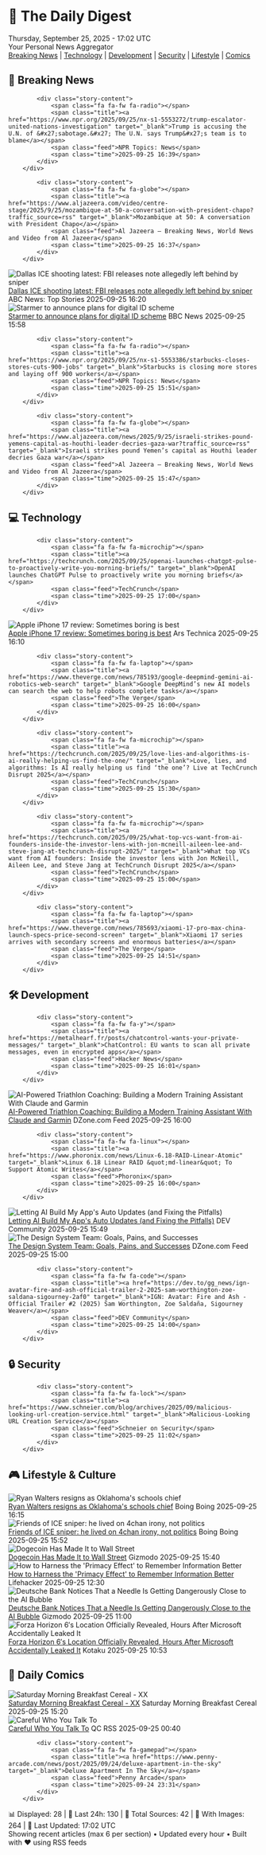 <!-- Processing 54 RSS feeds at 2025-09-25 17:01:43 UTC -->
<!-- Processing: XKCD -->
<!-- Processing: Saturday Morning Breakfast Cereal -->
<!-- Processing: Penny Arcade -->
<!-- Processing: Garfield -->
<!-- Processing: Cyanide & Happiness -->
<!-- Processing: BBC Breaking News -->
<!-- Processing: Al Jazeera Breaking News -->
<!-- Processing: NPR News -->
<!-- Processing: CBC News -->
<!-- Error processing https://rss.cbc.ca/lineup/topstories.xml: The read operation timed out -->
<!-- Processing: Reuters World News -->
<!-- Processing: ABC News Breaking -->
<!-- Processing: NBC News Breaking -->
<!-- Processing: Guardian World News -->
<!-- Processing: TechCrunch -->
<!-- Processing: Ars Technica -->
<!-- Processing: O'Reilly Radar -->
<!-- Processing: Slashdot -->
<!-- Processing: Lobsters Python -->
<!-- Processing: Hacker News -->
<!-- Processing: StackOverflow Blog -->
<!-- Processing: Phoronix Linux News -->
<!-- Processing: It's FOSS -->
<!-- Error processing https://itsfoss.com/rss/: The read operation timed out -->
<!-- Processing: OMG! Ubuntu -->
<!-- Processing: DistroWatch -->
<!-- Processing: Red Hat Blog -->
<!-- Processing: Ubuntu Blog -->
<!-- Processing: DZone -->
<!-- Processing: Martin Fowler -->
<!-- Processing: Coding Horror -->
<!-- Processing: The Pragmatic Engineer -->
<!-- Processing: Boing Boing -->
<!-- Processing: Schneier on Security -->
<!-- Generated 13 new posts out of 32 feeds processed -->
<div class="newspaper-header">
    <h1 class="newspaper-title">📰 The Daily Digest</h1>
    <div class="newspaper-date">Thursday, September 25, 2025 - 17:02 UTC</div>
    <div class="newspaper-subtitle">Your Personal News Aggregator</div>
</div>

<div class="newspaper-nav">
    <a href="#breaking">Breaking News</a> |
    <a href="#tech">Technology</a> |
    <a href="#dev">Development</a> |
    <a href="#security">Security</a> |
    <a href="#lifestyle">Lifestyle</a> |
    <a href="#webcomics">Comics</a>
</div>

<div class="news-section breaking-news" id="breaking">
<h2 class="section-header">🚨 Breaking News</h2>
<div class="stories-container">
<div class="story">
            
            <div class="story-content">
                <span class="fa fa-fw fa-radio"></span>
                <span class="title"><a href="https://www.npr.org/2025/09/25/nx-s1-5553272/trump-escalator-united-nations-investigation" target="_blank">Trump is accusing the U.N. of &#x27;sabotage.&#x27; The U.N. says Trump&#x27;s team is to blame</a></span>
                <span class="feed">NPR Topics: News</span>
                <span class="time">2025-09-25 16:39</span>
            </div>
        </div>
<div class="story">
            
            <div class="story-content">
                <span class="fa fa-fw fa-globe"></span>
                <span class="title"><a href="https://www.aljazeera.com/video/centre-stage/2025/9/25/mozambique-at-50-a-conversation-with-president-chapo?traffic_source=rss" target="_blank">Mozambique at 50: A conversation with President Chapo</a></span>
                <span class="feed">Al Jazeera – Breaking News, World News and Video from Al Jazeera</span>
                <span class="time">2025-09-25 16:37</span>
            </div>
        </div>
<div class="story">
            <img src="https://s.abcnews.com/images/US/ice-shooting-8-ap-gmh-250924_1758737133418_hpMain_4x3t_384.jpg" alt="Dallas ICE shooting latest: FBI releases note allegedly left behind by sniper" class="story-image" loading="lazy" onerror="this.style.display='none'">
            <div class="story-content">
                <span class="fa fa-fw fa-tv"></span>
                <span class="title"><a href="https://abcnews.go.com/US/ice-facilities-higher-alert-after-deadly-dallas-shooting/story?id=125918125" target="_blank">Dallas ICE shooting latest: FBI releases note allegedly left behind by sniper</a></span>
                <span class="feed">ABC News: Top Stories</span>
                <span class="time">2025-09-25 16:20</span>
            </div>
        </div>
<div class="story">
            <img src="https://ichef.bbci.co.uk/ace/standard/240/cpsprodpb/db37/live/93606c10-9a26-11f0-b7a7-6962c574e78f.png" alt="Starmer to announce plans for digital ID scheme" class="story-image" loading="lazy" onerror="this.style.display='none'">
            <div class="story-content">
                <span class="fa fa-fw fa-flag"></span>
                <span class="title"><a href="https://www.bbc.com/news/articles/c4g54g6vgpdo?at_medium=RSS&at_campaign=rss" target="_blank">Starmer to announce plans for digital ID scheme</a></span>
                <span class="feed">BBC News</span>
                <span class="time">2025-09-25 15:58</span>
            </div>
        </div>
<div class="story">
            
            <div class="story-content">
                <span class="fa fa-fw fa-radio"></span>
                <span class="title"><a href="https://www.npr.org/2025/09/25/nx-s1-5553386/starbucks-closes-stores-cuts-900-jobs" target="_blank">Starbucks is closing more stores and laying off 900 workers</a></span>
                <span class="feed">NPR Topics: News</span>
                <span class="time">2025-09-25 15:51</span>
            </div>
        </div>
<div class="story">
            
            <div class="story-content">
                <span class="fa fa-fw fa-globe"></span>
                <span class="title"><a href="https://www.aljazeera.com/news/2025/9/25/israeli-strikes-pound-yemens-capital-as-houthi-leader-decries-gaza-war?traffic_source=rss" target="_blank">Israeli strikes pound Yemen’s capital as Houthi leader decries Gaza war</a></span>
                <span class="feed">Al Jazeera – Breaking News, World News and Video from Al Jazeera</span>
                <span class="time">2025-09-25 15:47</span>
            </div>
        </div>
</div>
</div>
<div class="news-section tech-news" id="tech">
<h2 class="section-header">💻 Technology</h2>
<div class="stories-container">
<div class="story">
            
            <div class="story-content">
                <span class="fa fa-fw fa-microchip"></span>
                <span class="title"><a href="https://techcrunch.com/2025/09/25/openai-launches-chatgpt-pulse-to-proactively-write-you-morning-briefs/" target="_blank">OpenAI launches ChatGPT Pulse to proactively write you morning briefs</a></span>
                <span class="feed">TechCrunch</span>
                <span class="time">2025-09-25 17:00</span>
            </div>
        </div>
<div class="story">
            <img src="https://cdn.arstechnica.net/wp-content/uploads/2025/09/IMG_3399-500x500.jpeg" alt="Apple iPhone 17 review: Sometimes boring is best" class="story-image" loading="lazy" onerror="this.style.display='none'">
            <div class="story-content">
                <span class="fa fa-fw fa-cog"></span>
                <span class="title"><a href="https://arstechnica.com/gadgets/2025/09/review-apples-injects-just-the-right-amount-of-pro-into-the-regular-iphone-17/" target="_blank">Apple iPhone 17 review: Sometimes boring is best</a></span>
                <span class="feed">Ars Technica</span>
                <span class="time">2025-09-25 16:10</span>
            </div>
        </div>
<div class="story">
            
            <div class="story-content">
                <span class="fa fa-fw fa-laptop"></span>
                <span class="title"><a href="https://www.theverge.com/news/785193/google-deepmind-gemini-ai-robotics-web-search" target="_blank">Google DeepMind’s new AI models can search the web to help robots complete tasks</a></span>
                <span class="feed">The Verge</span>
                <span class="time">2025-09-25 16:00</span>
            </div>
        </div>
<div class="story">
            
            <div class="story-content">
                <span class="fa fa-fw fa-microchip"></span>
                <span class="title"><a href="https://techcrunch.com/2025/09/25/love-lies-and-algorithms-is-ai-really-helping-us-find-the-one/" target="_blank">Love, lies, and algorithms: Is AI really helping us find ‘the one’? Live at TechCrunch Disrupt 2025</a></span>
                <span class="feed">TechCrunch</span>
                <span class="time">2025-09-25 15:30</span>
            </div>
        </div>
<div class="story">
            
            <div class="story-content">
                <span class="fa fa-fw fa-microchip"></span>
                <span class="title"><a href="https://techcrunch.com/2025/09/25/what-top-vcs-want-from-ai-founders-inside-the-investor-lens-with-jon-mcneill-aileen-lee-and-steve-jang-at-techcrunch-disrupt-2025/" target="_blank">What top VCs want from AI founders: Inside the investor lens with Jon McNeill, Aileen Lee, and Steve Jang at TechCrunch Disrupt 2025</a></span>
                <span class="feed">TechCrunch</span>
                <span class="time">2025-09-25 15:00</span>
            </div>
        </div>
<div class="story">
            
            <div class="story-content">
                <span class="fa fa-fw fa-laptop"></span>
                <span class="title"><a href="https://www.theverge.com/news/785693/xiaomi-17-pro-max-china-launch-specs-price-second-screen" target="_blank">Xiaomi 17 series arrives with secondary screens and enormous batteries</a></span>
                <span class="feed">The Verge</span>
                <span class="time">2025-09-25 14:51</span>
            </div>
        </div>
</div>
</div>
<div class="news-section dev-news" id="dev">
<h2 class="section-header">🛠️ Development</h2>
<div class="stories-container">
<div class="story">
            
            <div class="story-content">
                <span class="fa fa-fw fa-y"></span>
                <span class="title"><a href="https://metalhearf.fr/posts/chatcontrol-wants-your-private-messages/" target="_blank">ChatControl: EU wants to scan all private messages, even in encrypted apps</a></span>
                <span class="feed">Hacker News</span>
                <span class="time">2025-09-25 16:01</span>
            </div>
        </div>
<div class="story">
            <img src="https://dz2cdn1.dzone.com/thumbnail?fid=18643819&w=600" alt="AI-Powered Triathlon Coaching: Building a Modern Training Assistant With Claude and Garmin" class="story-image" loading="lazy" onerror="this.style.display='none'">
            <div class="story-content">
                <span class="fa fa-fw fa-newspaper"></span>
                <span class="title"><a href="https://dzone.com/articles/ai-powered-triathlon-coaching-claude-garmin" target="_blank">AI-Powered Triathlon Coaching: Building a Modern Training Assistant With Claude and Garmin</a></span>
                <span class="feed">DZone.com Feed</span>
                <span class="time">2025-09-25 16:00</span>
            </div>
        </div>
<div class="story">
            
            <div class="story-content">
                <span class="fa fa-fw fa-linux"></span>
                <span class="title"><a href="https://www.phoronix.com/news/Linux-6.18-RAID-Linear-Atomic" target="_blank">Linux 6.18 Linear RAID &quot;md-linear&quot; To Support Atomic Writes</a></span>
                <span class="feed">Phoronix</span>
                <span class="time">2025-09-25 16:00</span>
            </div>
        </div>
<div class="story">
            <img src="https://media2.dev.to/dynamic/image/width=800%2Cheight=%2Cfit=scale-down%2Cgravity=auto%2Cformat=auto/https%3A%2F%2Fdev-to-uploads.s3.amazonaws.com%2Fuploads%2Farticles%2Fl1pie3oav9et8ym1naqc.png" alt="Letting AI Build My App&#x27;s Auto Updates (and Fixing the Pitfalls)" class="story-image" loading="lazy" onerror="this.style.display='none'">
            <div class="story-content">
                <span class="fa fa-fw fa-code"></span>
                <span class="title"><a href="https://dev.to/louis7/letting-ai-build-my-apps-auto-updates-and-fixing-the-pitfalls-4pke" target="_blank">Letting AI Build My App&#x27;s Auto Updates (and Fixing the Pitfalls)</a></span>
                <span class="feed">DEV Community</span>
                <span class="time">2025-09-25 15:49</span>
            </div>
        </div>
<div class="story">
            <img src="https://dz2cdn1.dzone.com/thumbnail?fid=18643815&w=600" alt="The Design System Team: Goals, Pains, and Successes" class="story-image" loading="lazy" onerror="this.style.display='none'">
            <div class="story-content">
                <span class="fa fa-fw fa-newspaper"></span>
                <span class="title"><a href="https://dzone.com/articles/design-system-team" target="_blank">The Design System Team: Goals, Pains, and Successes</a></span>
                <span class="feed">DZone.com Feed</span>
                <span class="time">2025-09-25 15:00</span>
            </div>
        </div>
<div class="story">
            
            <div class="story-content">
                <span class="fa fa-fw fa-code"></span>
                <span class="title"><a href="https://dev.to/gg_news/ign-avatar-fire-and-ash-official-trailer-2-2025-sam-worthington-zoe-saldana-sigourney-2af0" target="_blank">IGN: Avatar: Fire and Ash - Official Trailer #2 (2025) Sam Worthington, Zoe Saldaña, Sigourney Weaver</a></span>
                <span class="feed">DEV Community</span>
                <span class="time">2025-09-25 14:00</span>
            </div>
        </div>
</div>
</div>
<div class="news-section security-news" id="security">
<h2 class="section-header">🔒 Security</h2>
<div class="stories-container">
<div class="story">
            
            <div class="story-content">
                <span class="fa fa-fw fa-lock"></span>
                <span class="title"><a href="https://www.schneier.com/blog/archives/2025/09/malicious-looking-url-creation-service.html" target="_blank">Malicious-Looking URL Creation Service</a></span>
                <span class="feed">Schneier on Security</span>
                <span class="time">2025-09-25 11:02</span>
            </div>
        </div>
</div>
</div>
<div class="news-section lifestyle-news" id="lifestyle">
<h2 class="section-header">🎮 Lifestyle & Culture</h2>
<div class="stories-container">
<div class="story">
            <img src="https://i0.wp.com/boingboing.net/wp-content/uploads/2025/07/Ryan-Walters-smirking-at-a-public-hearing.-.jpg?fit=1080%2C610&amp;quality=60&amp;ssl=1" alt="Ryan Walters resigns as Oklahoma&#x27;s schools chief" class="story-image" loading="lazy" onerror="this.style.display='none'">
            <div class="story-content">
                <span class="fa fa-fw fa-arrow-right"></span>
                <span class="title"><a href="https://boingboing.net/2025/09/25/ryan-walters-resigns-as-oklahomas-schools-chief.html" target="_blank">Ryan Walters resigns as Oklahoma&#x27;s schools chief</a></span>
                <span class="feed">Boing Boing</span>
                <span class="time">2025-09-25 16:15</span>
            </div>
        </div>
<div class="story">
            <img src="https://i0.wp.com/boingboing.net/wp-content/uploads/2023/02/bullets-e1758815533886.jpeg?fit=600%2C400&amp;quality=60&amp;ssl=1" alt="Friends of ICE sniper: he lived on 4chan irony, not politics" class="story-image" loading="lazy" onerror="this.style.display='none'">
            <div class="story-content">
                <span class="fa fa-fw fa-arrow-right"></span>
                <span class="title"><a href="https://boingboing.net/2025/09/25/friends-of-ice-sniper-he-lived-on-4chan-irony-not-politics.html" target="_blank">Friends of ICE sniper: he lived on 4chan irony, not politics</a></span>
                <span class="feed">Boing Boing</span>
                <span class="time">2025-09-25 15:52</span>
            </div>
        </div>
<div class="story">
            <img src="https://gizmodo.com/app/uploads/2023/06/4b1fc4c2df74bfac346230a21592d2ef-1024x574.jpg" alt="Dogecoin Has Made It to Wall Street" class="story-image" loading="lazy" onerror="this.style.display='none'">
            <div class="story-content">
                <span class="fa fa-fw fa-computer"></span>
                <span class="title"><a href="https://gizmodo.com/dogecoin-has-made-it-to-wall-street-2000663698" target="_blank">Dogecoin Has Made It to Wall Street</a></span>
                <span class="feed">Gizmodo</span>
                <span class="time">2025-09-25 15:40</span>
            </div>
        </div>
<div class="story">
            <img src="https://lifehacker.com/imagery/articles/01HF2GFGFAR94B5GZJ005YP57Z/hero-image.jpg" alt="How to Harness the &#x27;Primacy Effect&#x27; to Remember Information Better" class="story-image" loading="lazy" onerror="this.style.display='none'">
            <div class="story-content">
                <span class="fa fa-fw fa-life-ring"></span>
                <span class="title"><a href="https://lifehacker.com/how-the-primacy-effect-can-help-you-remember-informat-1850432109?utm_medium=RSS" target="_blank">How to Harness the &#x27;Primacy Effect&#x27; to Remember Information Better</a></span>
                <span class="feed">Lifehacker</span>
                <span class="time">2025-09-25 12:30</span>
            </div>
        </div>
<div class="story">
            <img src="https://gizmodo.com/app/uploads/2023/01/1dc6923c384afd18fda43a99e153a907-1024x576.jpg" alt="Deutsche Bank Notices That a Needle Is Getting Dangerously Close to the AI Bubble" class="story-image" loading="lazy" onerror="this.style.display='none'">
            <div class="story-content">
                <span class="fa fa-fw fa-computer"></span>
                <span class="title"><a href="https://gizmodo.com/deutsche-bank-notices-that-a-needle-is-getting-dangerously-close-to-the-ai-bubble-2000663370" target="_blank">Deutsche Bank Notices That a Needle Is Getting Dangerously Close to the AI Bubble</a></span>
                <span class="feed">Gizmodo</span>
                <span class="time">2025-09-25 11:00</span>
            </div>
        </div>
<div class="story">
            <img src="https://kotaku.com/app/uploads/2025/09/fh6.jpg" alt="Forza Horizon 6′s Location Officially Revealed, Hours After Microsoft Accidentally Leaked It" class="story-image" loading="lazy" onerror="this.style.display='none'">
            <div class="story-content">
                <span class="fa fa-fw fa-gamepad"></span>
                <span class="title"><a href="https://kotaku.com/forza-horizon-6-location-microsoft-tokyo-game-show-2000628658" target="_blank">Forza Horizon 6′s Location Officially Revealed, Hours After Microsoft Accidentally Leaked It</a></span>
                <span class="feed">Kotaku</span>
                <span class="time">2025-09-25 10:53</span>
            </div>
        </div>
</div>
</div>
<div class="news-section webcomics-section" id="webcomics">
<h2 class="section-header">🎨 Daily Comics</h2>
<div class="stories-container">
<div class="story">
            <img src="https://www.smbc-comics.com/comics/1758817442-20250925.png" alt="Saturday Morning Breakfast Cereal - XX" class="story-image" loading="lazy" onerror="this.style.display='none'">
            <div class="story-content">
                <span class="fa fa-fw fa-smile"></span>
                <span class="title"><a href="https://www.smbc-comics.com/comic/xx" target="_blank">Saturday Morning Breakfast Cereal - XX</a></span>
                <span class="feed">Saturday Morning Breakfast Cereal</span>
                <span class="time">2025-09-25 15:20</span>
            </div>
        </div>
<div class="story">
            <img src="http://www.questionablecontent.net/comics/5665.png" alt="Careful Who You Talk To" class="story-image" loading="lazy" onerror="this.style.display='none'">
            <div class="story-content">
                <span class="fa fa-fw fa-music"></span>
                <span class="title"><a href="http://questionablecontent.net/view.php?comic=5665" target="_blank">Careful Who You Talk To</a></span>
                <span class="feed">QC RSS</span>
                <span class="time">2025-09-25 00:40</span>
            </div>
        </div>
<div class="story">
            
            <div class="story-content">
                <span class="fa fa-fw fa-gamepad"></span>
                <span class="title"><a href="https://www.penny-arcade.com/news/post/2025/09/24/deluxe-apartment-in-the-sky" target="_blank">Deluxe Apartment In The Sky</a></span>
                <span class="feed">Penny Arcade</span>
                <span class="time">2025-09-24 23:31</span>
            </div>
        </div>
</div>
</div>

<div class="newspaper-footer">
    <div class="stats">
        📊 Displayed: 28 | 📅 Last 24h: 130 | 📡 Total Sources: 42 | 📸 With Images: 264 |
        🔄 Last Updated: 17:02 UTC
    </div>
    <div class="footer-note">
        Showing recent articles (max 6 per section) • Updated every hour • Built with ❤️ using RSS feeds
    </div>
</div>
